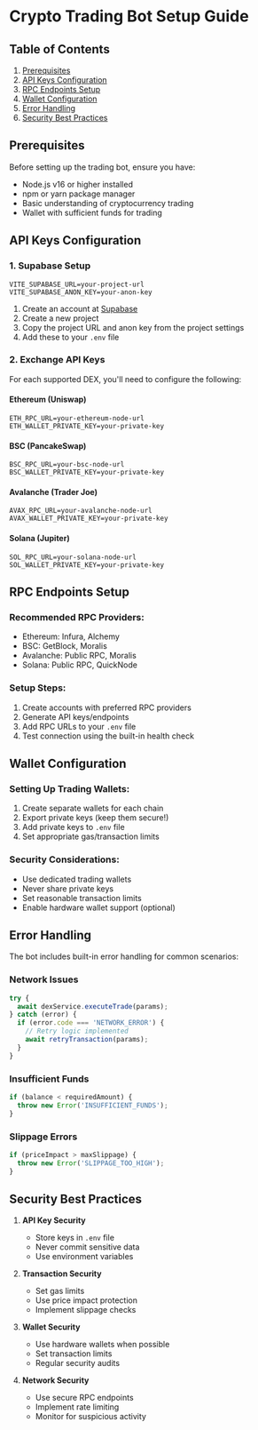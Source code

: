 # Crypto Trading Bot Setup Guide

## Table of Contents
1. [Prerequisites](#prerequisites)
2. [API Keys Configuration](#api-keys-configuration)
3. [RPC Endpoints Setup](#rpc-endpoints-setup)
4. [Wallet Configuration](#wallet-configuration)
5. [Error Handling](#error-handling)
6. [Security Best Practices](#security-best-practices)

## Prerequisites

Before setting up the trading bot, ensure you have:
- Node.js v16 or higher installed
- npm or yarn package manager
- Basic understanding of cryptocurrency trading
- Wallet with sufficient funds for trading

## API Keys Configuration

### 1. Supabase Setup
```env
VITE_SUPABASE_URL=your-project-url
VITE_SUPABASE_ANON_KEY=your-anon-key
```
1. Create an account at [Supabase](https://supabase.com)
2. Create a new project
3. Copy the project URL and anon key from the project settings
4. Add these to your `.env` file

### 2. Exchange API Keys

For each supported DEX, you'll need to configure the following:

#### Ethereum (Uniswap)
```env
ETH_RPC_URL=your-ethereum-node-url
ETH_WALLET_PRIVATE_KEY=your-private-key
```

#### BSC (PancakeSwap)
```env
BSC_RPC_URL=your-bsc-node-url
BSC_WALLET_PRIVATE_KEY=your-private-key
```

#### Avalanche (Trader Joe)
```env
AVAX_RPC_URL=your-avalanche-node-url
AVAX_WALLET_PRIVATE_KEY=your-private-key
```

#### Solana (Jupiter)
```env
SOL_RPC_URL=your-solana-node-url
SOL_WALLET_PRIVATE_KEY=your-private-key
```

## RPC Endpoints Setup

### Recommended RPC Providers:
- Ethereum: Infura, Alchemy
- BSC: GetBlock, Moralis
- Avalanche: Public RPC, Moralis
- Solana: Public RPC, QuickNode

### Setup Steps:
1. Create accounts with preferred RPC providers
2. Generate API keys/endpoints
3. Add RPC URLs to your `.env` file
4. Test connection using the built-in health check

## Wallet Configuration

### Setting Up Trading Wallets:
1. Create separate wallets for each chain
2. Export private keys (keep them secure!)
3. Add private keys to `.env` file
4. Set appropriate gas/transaction limits

### Security Considerations:
- Use dedicated trading wallets
- Never share private keys
- Set reasonable transaction limits
- Enable hardware wallet support (optional)

## Error Handling

The bot includes built-in error handling for common scenarios:

### Network Issues
```typescript
try {
  await dexService.executeTrade(params);
} catch (error) {
  if (error.code === 'NETWORK_ERROR') {
    // Retry logic implemented
    await retryTransaction(params);
  }
}
```

### Insufficient Funds
```typescript
if (balance < requiredAmount) {
  throw new Error('INSUFFICIENT_FUNDS');
}
```

### Slippage Errors
```typescript
if (priceImpact > maxSlippage) {
  throw new Error('SLIPPAGE_TOO_HIGH');
}
```

## Security Best Practices

1. **API Key Security**
   - Store keys in `.env` file
   - Never commit sensitive data
   - Use environment variables

2. **Transaction Security**
   - Set gas limits
   - Use price impact protection
   - Implement slippage checks

3. **Wallet Security**
   - Use hardware wallets when possible
   - Set transaction limits
   - Regular security audits

4. **Network Security**
   - Use secure RPC endpoints
   - Implement rate limiting
   - Monitor for suspicious activity